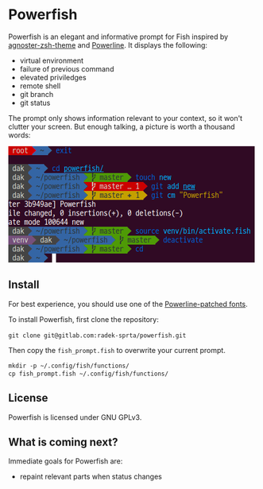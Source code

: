 # Powerfish

Powerfish is an elegant and informative prompt for Fish inspired by [agnoster-zsh-theme](https://github.com/agnoster/agnoster-zsh-theme) and [Powerline](https://github.com/powerline/powerline). It displays the following:

* virtual environment
* failure of previous command
* elevated priviledges
* remote shell
* git branch
* git status

The prompt only shows information relevant to your context, so it won't clutter your screen. But enough talking, a picture is worth a thousand words:

![Powerfish](prompt.png)

## Install

For best experience, you should use one of the [Powerline-patched fonts](https://github.com/Lokaltog/powerline-fonts).

To install Powerfish, first clone the repository:

`git clone git@gitlab.com:radek-sprta/powerfish.git`

Then copy the `fish_prompt.fish` to overwrite your current prompt.
```
mkdir -p ~/.config/fish/functions/
cp fish_prompt.fish ~/.config/fish/functions/
```

## License

Powerfish is licensed under GNU GPLv3.

## What is coming next?

Immediate goals for Powerfish are:

* repaint relevant parts when status changes
